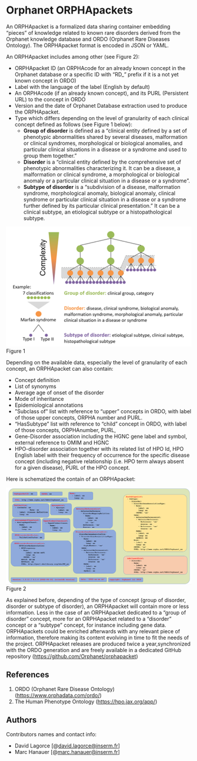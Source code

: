 # Orphanet ORPHApackets

An ORPHApacket is a formalized data sharing container embedding “pieces” of knowledge related to known rare disorders derived from the Orphanet knowledge database and ORDO (Orphanet Rare Diseases Ontology). The ORPHApacket format is encoded in JSON or YAML.

An ORPHApacket includes among other (see Figure 2):

* ORPHApacket ID (an ORPHAcode for an already known concept in the Orphanet database or a specific ID with “RD_” prefix if it is a not yet known concept in ORDO)
* Label with the language of the label (English by default)
* An ORPHAcode (if an already known concept), and its PURL (Persistent URL) to the concept in ORDO
* Version and the date of Orphanet Database extraction used to produce the ORPHApacket.
* Type which differs depending on the level of granularity of each clinical concept defined as follows (see Figure 1 below): 
   - **Group of disorder** is defined as a “clinical entity defined by a set of phenotypic abnormalities shared by several diseases, malformation or clinical syndromes, morphological or biological anomalies, and particular clinical situations in a disease or a syndrome and used to group them together.”
   - **Disorder** is a “clinical entity defined by the comprehensive set of phenotypic abnormalities characterizing it. It can be a disease, a malformation or clinical syndrome, a morphological or biological anomaly or a particular clinical situation in a disease or a syndrome”.
   - **Subtype of disorder** is a “subdivision of a disease, malformation syndrome, morphological anomaly, biological anomaly, clinical syndrome or particular clinical situation in a disease or a syndrome further defined by its particular clinical presentation.” It can be a clinical subtype, an etiological subtype or a histopathological subtype.


<img src="documentation/nomenclature.png"/>Figure 1


Depending on the available data, especially the level of granularity of each concept, an ORPHApacket can also contain:
* Concept definition
* List of synonyms
* Average age of onset of the disorder
* Mode of inheritance
* Epidemiological annotations
* ”Subclass of” list with reference to “upper” concepts in ORDO, with label of those upper concepts, ORPHA number and PURL.
* “HasSubtype” list with reference to “child” concept in ORDO, with label of those concepts, ORPHAnumber, PURL,
* Gene-Disorder association including the HGNC gene label and symbol, external reference to OMIM and HGNC
* HPO-disorder association together with its related list of HPO Id, HPO English label with their frequency of occurrence for the specific disease concept (including negative relationship (i.e. HPO term always absent for a given disease), PURL of the HPO concept.

Here is schematized the contain of an ORPHApacket:

<img src="documentation/orphapackets_orphadata.png"/>Figure 2



As explained before, depending of the type of concept (group of disorder, disorder or subtype of disorder), an ORPHApacket will contain more or less information. Less in the case of an ORPHApacket dedicated to a “group of disorder” concept, more for an ORPHApacket related to a “disorder” concept or a “subtype” concept, for instance including gene data. ORPHApackets could be enriched afterwards with any relevant piece of information, therefore making its content evolving in time to fit the needs of the project. ORPHApacket releases are produced twice a year,synchronized with the ORDO generation and are freely available in a dedicated GitHub repository (https://github.com/Orphanet/orphapacket)




## References

1.	ORDO (Orphanet Rare Disease Ontology) (https://www.orphadata.com/ordo/)
2.	The Human Phenotype Ontology (https://hpo.jax.org/app/)

## Authors
Contributors names and contact info:
* David Lagorce [@david.lagorce@inserm.fr]
* Marc Hanauer [@marc.hanauer@inserm.fr]




